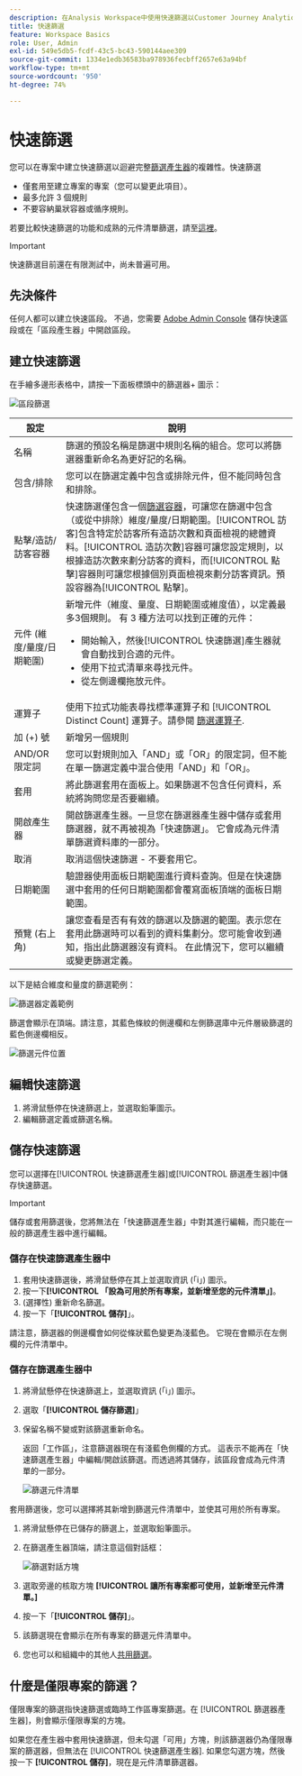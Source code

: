 ```yaml
---
description: 在Analysis Workspace中使用快速篩選以Customer Journey Analytics
title: 快速篩選
feature: Workspace Basics
role: User, Admin
exl-id: 549e5db5-fcdf-43c5-bc43-590144aee309
source-git-commit: 1334e1edb36583ba978936fecbff2657e63a94bf
workflow-type: tm+mt
source-wordcount: '950'
ht-degree: 74%

---
```


# 快速篩選

您可以在專案中建立快速篩選以迴避完整[篩選產生器](/help/components/filters/create-filters.md)的複雜性。快速篩選

* 僅套用至建立專案的專案（您可以變更此項目）。
* 最多允許 3 個規則
* 不要容納巢狀容器或循序規則。

若要比較快速篩選的功能和成熟的元件清單篩選，請至[這裡](/help/components/filters/filters-overview.md)。

>[!IMPORTANT]
> 快速篩選目前還在有限測試中，尚未普遍可用。

## 先決條件

任何人都可以建立快速區段。 不過，您需要 [Adobe Admin Console](https://experienceleague.adobe.com/docs/analytics/admin/admin-console/permissions/summary-tables.html?lang=zh-Hant#analytics-tools) 儲存快速區段或在「區段產生器」中開啟區段。

## 建立快速篩選

在手繪多邊形表格中，請按一下面板標頭中的篩選器+ 圖示：

![區段篩選](assets/quick-seg1.png)

| 設定 | 說明 |
| --- | --- |
| 名稱 | 篩選的預設名稱是篩選中規則名稱的組合。您可以將篩選器重新命名為更好記的名稱。 |
| 包含/排除 | 您可以在篩選定義中包含或排除元件，但不能同時包含和排除。 |
| 點擊/造訪/訪客容器 | 快速篩選僅包含一個[篩選容器](https://experienceleague.adobe.com/docs/analytics-platform/using/cja-components/cja-filters/filters-overview.html?lang=zh-Hant#filter-containers)，可讓您在篩選中包含（或從中排除）維度/量度/日期範圍。[!UICONTROL 訪客]包含特定於訪客所有造訪次數和頁面檢視的總體資料。[!UICONTROL 造訪次數]容器可讓您設定規則，以根據造訪次數來劃分訪客的資料，而[!UICONTROL 點擊]容器則可讓您根據個別頁面檢視來劃分訪客資訊。預設容器為[!UICONTROL 點擊]。 |
| 元件 (維度/量度/日期範圍) | 新增元件（維度、量度、日期範圍或維度值），以定義最多3個規則。 有 3 種方法可以找到正確的元件：<ul><li>開始輸入，然後[!UICONTROL 快速篩選]產生器就會自動找到合適的元件。</li><li>使用下拉式清單來尋找元件。</li><li>從左側邊欄拖放元件。</li></ul> |
| 運算子 | 使用下拉式功能表尋找標準運算子和 [!UICONTROL Distinct Count] 運算子。請參閱 [篩選運算子](operators.md). |
| 加 (+) 號 | 新增另一個規則 |
| AND/OR 限定詞 | 您可以對規則加入「AND」或「OR」的限定詞，但不能在單一篩選定義中混合使用「AND」和「OR」。 |
| 套用 | 將此篩選套用在面板上。如果篩選不包含任何資料，系統將詢問您是否要繼續。 |
| 開啟產生器 | 開啟篩選產生器。一旦您在篩選器產生器中儲存或套用篩選器，就不再被視為「快速篩選」。 它會成為元件清單篩選資料庫的一部分。 |
| 取消 | 取消這個快速篩選 - 不要套用它。 |
| 日期範圍 | 驗證器使用面板日期範圍進行資料查詢。但是在快速篩選中套用的任何日期範圍都會覆寫面板頂端的面板日期範圍。 |
| 預覽 (右上角) | 讓您查看是否有有效的篩選以及篩選的範圍。表示您在套用此篩選時可以看到的資料集劃分。您可能會收到通知，指出此篩選器沒有資料。 在此情況下，您可以繼續或變更篩選定義。 |

以下是結合維度和量度的篩選範例：

![篩選器定義範例](assets/quick-seg2.png)

篩選會顯示在頂端。請注意，其藍色條紋的側邊欄和左側篩選庫中元件層級篩選的藍色側邊欄相反。

![篩選元件位置](assets/quick-seg3.png)

## 編輯快速篩選

1. 將滑鼠懸停在快速篩選上，並選取鉛筆圖示。
1. 編輯篩選定義或篩選名稱。

## 儲存快速篩選

您可以選擇在[!UICONTROL 快速篩選產生器]或[!UICONTROL 篩選產生器]中儲存快速篩選。

>[!IMPORTANT]
>儲存或套用篩選後，您將無法在「快速篩選產生器」中對其進行編輯，而只能在一般的篩選產生器中進行編輯。

### 儲存在快速篩選產生器中

1. 套用快速篩選後，將滑鼠懸停在其上並選取資訊 (「i」) 圖示。
1. 按一下&#x200B;**[!UICONTROL 「設為可用於所有專案，並新增至您的元件清單」]**。
1. (選擇性) 重新命名篩選。
1. 按一下「**[!UICONTROL 儲存]**」。

請注意，篩選器的側邊欄會如何從條狀藍色變更為淺藍色。 它現在會顯示在左側欄的元件清單中。

### 儲存在篩選產生器中

1. 將滑鼠懸停在快速篩選上，並選取資訊 (「i」) 圖示。
1. 選取「**[!UICONTROL 儲存篩選]**」
1. 保留名稱不變或對該篩選重新命名。

   返回「工作區」，注意篩選器現在有淺藍色側欄的方式。 這表示不能再在「快速篩選產生器」中編輯/開啟該篩選。而透過將其儲存，該區段會成為元件清單的一部分。

   ![篩選元件清單](assets/quick-seg4.png)

套用篩選後，您可以選擇將其新增到篩選元件清單中，並使其可用於所有專案。

1. 將滑鼠懸停在已儲存的篩選上，並選取鉛筆圖示。

1. 在篩選產生器頂端，請注意這個對話框：

   ![篩選對話方塊](assets/project-only.png)

1. 選取旁邊的核取方塊 **[!UICONTROL 讓所有專案都可使用，並新增至元件清單。]**
1. 按一下「**[!UICONTROL 儲存]**」。
1. 該篩選現在會顯示在所有專案的篩選元件清單中。
1. 您也可以和組織中的其他人[共用篩選](/help/components/filters/manage-filters.md)。

## 什麼是僅限專案的篩選？

僅限專案的篩選指快速篩選或臨時工作區專案篩選。在 [!UICONTROL 篩選器產生器]，則會顯示僅限專案的方塊。

如果您在產生器中套用快速篩選，但未勾選「可用」方塊，則該篩選器仍為僅限專案的篩選器，但無法在 [!UICONTROL 快速篩選產生器]. 如果您勾選方塊，然後按一下 **[!UICONTROL 儲存]**，現在是元件清單篩選器。
